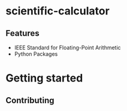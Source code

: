 # scientific-calculator

## Features

- IEEE Standard for Floating-Point Arithmetic
- Python Packages

# Getting started

## Contributing
